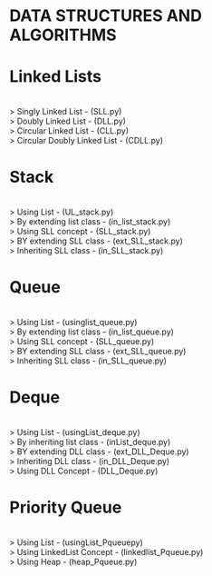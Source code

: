 # DATA STRUCTURES AND ALGORITHMS 
# Linked Lists
<br>
> Singly Linked List - (SLL.py)
<br>
> Doubly Linked List - (DLL.py)
<br>
> Circular Linked List - (CLL.py)
<br>
> Circular Doubly Linked List - (CDLL.py)

# Stack
<br>
> Using List - (UL_stack.py)
<br>
> By extending list class - (in_list_stack.py)
<br>
> Using SLL concept - (SLL_stack.py)
<br>
> BY extending SLL class - (ext_SLL_stack.py)
<br>
> Inheriting SLL class - (in_SLL_stack.py)

# Queue
<br>
> Using List - (usinglist_queue.py)
<br>
> By extending list class - (in_list_queue.py)
<br>
> Using SLL concept - (SLL_queue.py)
<br>
> BY extending SLL class - (ext_SLL_queue.py)
<br>
> Inheriting SLL class - (in_SLL_queue.py)

# Deque
<br>
> Using List - (usingList_deque.py)
<br>
> By inheriting list class - (inList_deque.py)
<br>
> BY extending DLL class - (ext_DLL_Deque.py)
<br>
> Inheriting DLL class - (in_DLL_Deque.py)
<br>
> Using DLL Concept - (DLL_Deque.py)

# Priority Queue
<br>
> Using List - (usingList_Pqueuepy)
<br>
> Using LinkedList Concept - (linkedlist_Pqueue.py)
<br>
> Using Heap - (heap_Pqueue.py)
